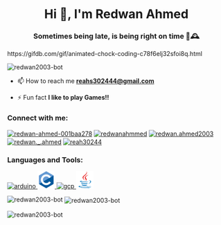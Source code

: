 <h1 align="center">Hi 👋, I'm Redwan Ahmed</h1>
<h3 align="center">Sometimes being late, is being right on time 📝🕰️</h3>
https://gifdb.com/gif/animated-chock-coding-c78f6elj32sfoi8q.html

<p align="left"> <img src="https://komarev.com/ghpvc/?username=redwan2003-bot&label=Profile%20views&color=0e75b6&style=flat" alt="redwan2003-bot" /> </p>

- 📫 How to reach me **reahs302444@gmail.com**

- ⚡ Fun fact **I like to play Games!!**

<h3 align="left">Connect with me:</h3>
<p align="left">
<a href="https://linkedin.com/in/redwan-ahmed-001baa278" target="blank"><img align="center" src="https://raw.githubusercontent.com/rahuldkjain/github-profile-readme-generator/master/src/images/icons/Social/linked-in-alt.svg" alt="redwan-ahmed-001baa278" height="30" width="40" /></a>
<a href="https://kaggle.com/redwanahmmed" target="blank"><img align="center" src="https://raw.githubusercontent.com/rahuldkjain/github-profile-readme-generator/master/src/images/icons/Social/kaggle.svg" alt="redwanahmmed" height="30" width="40" /></a>
<a href="https://fb.com/redwan.ahmed2003" target="blank"><img align="center" src="https://raw.githubusercontent.com/rahuldkjain/github-profile-readme-generator/master/src/images/icons/Social/facebook.svg" alt="redwan.ahmed2003" height="30" width="40" /></a>
<a href="https://instagram.com/redwan._.ahmed" target="blank"><img align="center" src="https://raw.githubusercontent.com/rahuldkjain/github-profile-readme-generator/master/src/images/icons/Social/instagram.svg" alt="redwan._.ahmed" height="30" width="40" /></a>
<a href="https://www.hackerrank.com/reah30244" target="blank"><img align="center" src="https://raw.githubusercontent.com/rahuldkjain/github-profile-readme-generator/master/src/images/icons/Social/hackerrank.svg" alt="reah30244" height="30" width="40" /></a>
</p>

<h3 align="left">Languages and Tools:</h3>
<p align="left"> <a href="https://www.arduino.cc/" target="_blank" rel="noreferrer"> <img src="https://cdn.worldvectorlogo.com/logos/arduino-1.svg" alt="arduino" width="40" height="40"/> </a> <a href="https://www.cprogramming.com/" target="_blank" rel="noreferrer"> <img src="https://raw.githubusercontent.com/devicons/devicon/master/icons/c/c-original.svg" alt="c" width="40" height="40"/> </a> <a href="https://cloud.google.com" target="_blank" rel="noreferrer"> <img src="https://www.vectorlogo.zone/logos/google_cloud/google_cloud-icon.svg" alt="gcp" width="40" height="40"/> </a> <a href="https://www.java.com" target="_blank" rel="noreferrer"> <img src="https://raw.githubusercontent.com/devicons/devicon/master/icons/java/java-original.svg" alt="java" width="40" height="40"/> </a> </p>

<p><img align="left" src="https://github-readme-stats.vercel.app/api/top-langs?username=redwan2003-bot&show_icons=true&locale=en&layout=compact" alt="redwan2003-bot" /></p>

<p>&nbsp;<img align="center" src="https://github-readme-stats.vercel.app/api?username=redwan2003-bot&show_icons=true&locale=en" alt="redwan2003-bot" /></p>

<p><img align="center" src="https://github-readme-streak-stats.herokuapp.com/?user=redwan2003-bot&" alt="redwan2003-bot" /></p>
